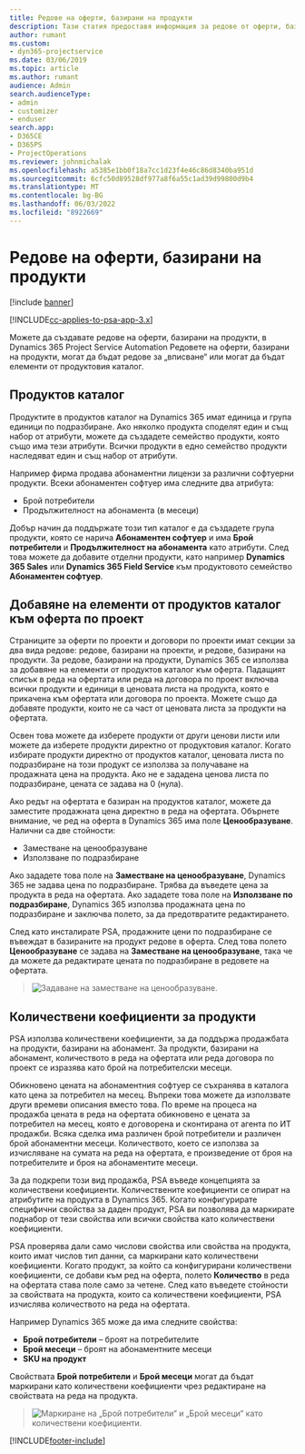 ```yaml
---
title: Редове на оферти, базирани на продукти
description: Тази статия предоставя информация за редове от оферти, базирани на продукти.
author: rumant
ms.custom:
- dyn365-projectservice
ms.date: 03/06/2019
ms.topic: article
ms.author: rumant
audience: Admin
search.audienceType:
- admin
- customizer
- enduser
search.app:
- D365CE
- D365PS
- ProjectOperations
ms.reviewer: johnmichalak
ms.openlocfilehash: a5385e1bb0f18a7cc1d23f4e46c86d8340ba951d
ms.sourcegitcommit: 6cfc50d89528df977a8f6a55c1ad39d99800d9b4
ms.translationtype: MT
ms.contentlocale: bg-BG
ms.lasthandoff: 06/03/2022
ms.locfileid: "8922669"
---
```

# <a name="product-based-quote-lines"></a>Редове на оферти, базирани на продукти

[!include [banner](../includes/psa-now-project-operations.md)]

[!INCLUDE[cc-applies-to-psa-app-3.x](../includes/cc-applies-to-psa-app-3x.md)]


Можете да създавате редове на оферти, базирани на продукти, в Dynamics 365 Project Service Automation Редовете на оферти, базирани на продукти, могат да бъдат редове за „вписване“ или могат да бъдат елементи от продуктовия каталог.

## <a name="product-catalog"></a>Продуктов каталог

Продуктите в продуктов каталог на Dynamics 365 имат единица и група единици по подразбиране. Ако няколко продукта споделят един и същ набор от атрибути, можете да създадете семейство продукти, която също има тези атрибути. Всички продукти в едно семейство продукти наследяват един и същ набор от атрибути.

Например фирма продава абонаментни лицензи за различни софтуерни продукти. Всеки абонаментен софтуер има следните два атрибута:

- Брой потребители 
- Продължителност на абонамента (в месеци)

Добър начин да поддържате този тип каталог е да създадете група продукти, която се нарича **Абонаментен софтуер** и има **Брой потребители** и **Продължителност на абонамента** като атрибути. След това можете да добавите отделни продукти, като например **Dynamics 365 Sales** или **Dynamics 365 Field Service** към продуктовото семейство **Абонаментен софтуер**.

## <a name="adding-product-catalog-items-to-a-project-quote"></a>Добавяне на елементи от продуктов каталог към оферта по проект

Страниците за оферти по проекти и договори по проекти имат секции за два вида редове: редове, базирани на проекти, и редове, базирани на продукти. За редове, базирани на продукти, Dynamics 365 се използва за добавяне на елементи от продуктов каталог към оферта. Падащият списък в реда на офертата или реда на договора по проект включва всички продукти и единици в ценовата листа на продукта, която е прикачена към офертата или договора по проекта. Можете също да добавяте продукти, които не са част от ценовата листа за продукти на офертата.

Освен това можете да изберете продукти от други ценови листи или можете да изберете продукти директно от продуктовия каталог. Когато избирате продукти директно от продуктов каталог, ценовата листа по подразбиране на този продукт се използва за получаване на продажната цена на продукта. Ако не е зададена ценова листа по подразбиране, цената се задава на 0 (нула).

Ако редът на офертата е базиран на продуктов каталог, можете да заместите продажната цена директно в реда на офертата. Обърнете внимание, че ред на оферта в Dynamics 365 има поле **Ценообразуване**. Налични са две стойности:

- Заместване на ценообразуване  
- Използване по подразбиране

Ако зададете това поле на **Заместване на ценообразуване**, Dynamics 365 не задава цена по подразбиране. Трябва да въведете цена за продукта в реда на офертата. Ако зададете това поле на **Използване по подразбиране**, Dynamics 365 използва продажната цена по подразбиране и заключва полето, за да предотвратите редактирането.

След като инсталирате PSA, продажните цени по подразбиране се въвеждат в базираните на продукт редове в оферта. След това полето **Ценообразуване** се задава на **Заместване на ценообразуване**, така че да можете да редактирате цената по подразбиране в редовете на офертата.

> ![Задаване на заместване на ценообразуване.](media/basic-guide-10.png)
 
## <a name="quantity-factors-for-products"></a>Количествени коефициенти за продукти

PSA използва количествени коефициенти, за да поддържа продажбата на продукти, базирани на абонамент. За продукти, базирани на абонамент, количеството в реда на офертата или реда договора по проект се изразява като брой на потребителски месеци.

Обикновено цената на абонаментния софтуер се съхранява в каталога като цена за потребител на месец. Въпреки това можете да използвате други времеви описания вместо това. По време на процеса на продажба цената в реда на офертата обикновено е цената за потребител на месец, която е договорена и сконтирана от агента по ИТ продажби. Всяка сделка има различен брой потребители и различен брой абонаментни месеци. Количеството, което се използва за изчисляване на сумата на реда на офертата, е произведение от броя на потребителите и броя на абонаментите месеци.

За да подкрепи този вид продажба, PSA въведе концепцията за количествени коефициенти. Количествените коефициенти се опират на атрибутите на продукта в Dynamics 365. Когато конфигурирате специфични свойства за даден продукт, PSA ви позволява да маркирате поднабор от тези свойства или всички свойства като количествени коефициенти.

PSA проверява дали само числови свойства или свойства на продукта, които имат числов тип данни, са маркирани като количествени коефициенти. Когато продукт, за който са конфигурирани количествени коефициенти, се добави към ред на оферта, полето **Количество** в реда на офертата става поле само за четене. След като въведете стойности за свойствата на продукта, които са количествени коефициенти, PSA изчислява количеството на реда на офертата.

Например Dynamics 365 може да има следните свойства: 

- **Брой потребители** – броят на потребителите 
- **Брой месеци** – броят на абонаментните месеци
- **SKU на продукт** 

Свойствата **Брой потребители** и **Брой месеци** могат да бъдат маркирани като количествени коефициенти чрез редактиране на свойствата на реда на продукта. 

> ![Маркиране на „Брой потребители“ и „Брой месеци“ като количествени коефициенти.](media/basic-guide-11.png)
 


[!INCLUDE[footer-include](../includes/footer-banner.md)]
